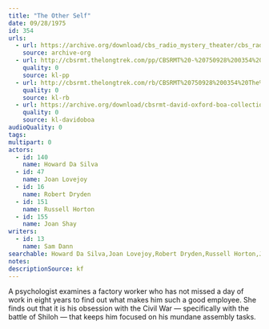 ```yaml
---
title: "The Other Self"
date: 09/28/1975
id: 354
urls: 
  - url: https://archive.org/download/cbs_radio_mystery_theater/cbs_radio_mystery_theater-0351-0400.zip/cbs_radio_mystery_theater-0351-0400%2Fcbsrmt_0354_the_other_self.mp3
    source: archive-org
  - url: http://cbsrmt.thelongtrek.com/pp/CBSRMT%20-%20750928%200354%20The%20Other%20Self_pp.mp3
    quality: 0
    source: kl-pp
  - url: http://cbsrmt.thelongtrek.com/rb/CBSRMT%20750928%200354%20The%20Other%20Self_wuwm%20recorded%207_10_76.mp3
    quality: 0
    source: kl-rb
  - url: https://archive.org/download/cbsrmt-david-oxford-boa-collection/CBSRMT-750928-0354-repeated-760710-The-Other-Self-(128-44)_WUWM-FM-{BoA}.mp3
    quality: 0
    source: kl-davidoboa
audioQuality: 0
tags: 
multipart: 0
actors:  
  - id: 140
    name: Howard Da Silva  
  - id: 47
    name: Joan Lovejoy  
  - id: 16
    name: Robert Dryden  
  - id: 151
    name: Russell Horton  
  - id: 155
    name: Joan Shay
writers:  
  - id: 13
    name: Sam Dann
searchable: Howard Da Silva,Joan Lovejoy,Robert Dryden,Russell Horton,Joan Shay Sam Dann
notes: 
descriptionSource: kf
---
```

A psychologist examines a factory worker who has not missed a day of work in eight years to find out what makes him such a good employee. She finds out that it is his obsession with the Civil War — specifically with the battle of Shiloh — that keeps him focused on his mundane assembly tasks.